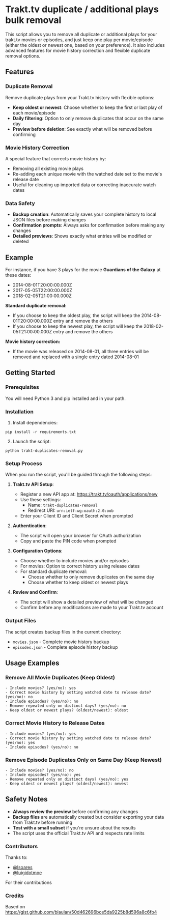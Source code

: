 Trakt.tv duplicate / additional plays bulk removal  
===========  
This script allows you to remove all duplicate or additional plays for your trakt.tv movies or episodes, and just keep one play per movie/episode (either the oldest or newest one, based on your preference). It also includes advanced features for movie history correction and flexible duplicate removal options.

## Features

### Duplicate Removal
Remove duplicate plays from your Trakt.tv history with flexible options:

- **Keep oldest or newest**: Choose whether to keep the first or last play of each movie/episode
- **Daily filtering**: Option to only remove duplicates that occur on the same day
- **Preview before deletion**: See exactly what will be removed before confirming

### Movie History Correction
A special feature that corrects movie history by:
- Removing all existing movie plays
- Re-adding each unique movie with the watched date set to the movie's release date
- Useful for cleaning up imported data or correcting inaccurate watch dates

### Data Safety
- **Backup creation**: Automatically saves your complete history to local JSON files before making changes
- **Confirmation prompts**: Always asks for confirmation before making any changes
- **Detailed previews**: Shows exactly what entries will be modified or deleted

## Example

For instance, if you have 3 plays for the movie **Guardians of the Galaxy** at these dates:

- 2014-08-01T20:00:00.000Z
- 2017-05-05T22:00:00.000Z  
- 2018-02-05T21:00:00.000Z

**Standard duplicate removal:**
- If you choose to keep the oldest play, the script will keep the 2014-08-01T20:00:00.000Z entry and remove the others
- If you choose to keep the newest play, the script will keep the 2018-02-05T21:00:00.000Z entry and remove the others

**Movie history correction:**
- If the movie was released on 2014-08-01, all three entries will be removed and replaced with a single entry dated 2014-08-01

## Getting Started

### Prerequisites
You will need Python 3 and pip installed and in your path.

### Installation
1. Install dependencies:
```shell
pip install -r requirements.txt
```

2. Launch the script:
```shell
python trakt-duplicates-removal.py
```

### Setup Process
When you run the script, you'll be guided through the following steps:

1. **Trakt.tv API Setup**:
   - Register a new API app at: https://trakt.tv/oauth/applications/new
   - Use these settings:
     - Name: `trakt-duplicates-removal`
     - Redirect URI: `urn:ietf:wg:oauth:2.0:oob`
   - Enter your Client ID and Client Secret when prompted

2. **Authentication**:
   - The script will open your browser for OAuth authorization
   - Copy and paste the PIN code when prompted

3. **Configuration Options**:
   - Choose whether to include movies and/or episodes
   - For movies: Option to correct history using release dates
   - For standard duplicate removal:
     - Choose whether to only remove duplicates on the same day
     - Choose whether to keep oldest or newest plays

4. **Review and Confirm**:
   - The script will show a detailed preview of what will be changed
   - Confirm before any modifications are made to your Trakt.tv account

### Output Files
The script creates backup files in the current directory:
- `movies.json` - Complete movie history backup
- `episodes.json` - Complete episode history backup

## Usage Examples

### Remove All Movie Duplicates (Keep Oldest)
```
- Include movies? (yes/no): yes
- Correct movie history by setting watched date to release date? (yes/no): no
- Include episodes? (yes/no): no
- Remove repeated only on distinct days? (yes/no): no
- Keep oldest or newest plays? (oldest/newest): oldest
```

### Correct Movie History to Release Dates
```
- Include movies? (yes/no): yes
- Correct movie history by setting watched date to release date? (yes/no): yes
- Include episodes? (yes/no): no
```

### Remove Episode Duplicates Only on Same Day (Keep Newest)
```
- Include movies? (yes/no): no
- Include episodes? (yes/no): yes
- Remove repeated only on distinct days? (yes/no): yes
- Keep oldest or newest plays? (oldest/newest): newest
```

## Safety Notes

- **Always review the preview** before confirming any changes
- **Backup files** are automatically created but consider exporting your data from Trakt.tv before running
- **Test with a small subset** if you're unsure about the results
- The script uses the official Trakt.tv API and respects rate limits

### Contributors

Thanks to:
- [@lsoares](https://www.github.com/lsoares)
- [@luigidotmoe](https://www.github.com/luigidotmoe)

For their contributions

### Credits

Based on https://gist.github.com/blaulan/50d462696bce5da9225b8d596a8c6fb4
